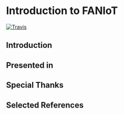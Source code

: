 # Introduction to FANIoT
[![Travis](https://img.shields.io/travis/com/FANIoT/introduction.svg?style=flat-square)](https://travis-ci.com/FANIoT/introduction)

## Introduction

## Presented in

## Special Thanks

## Selected References
